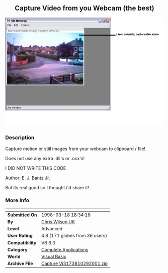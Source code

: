 ﻿<div align="center">

## Capture Video from you Webcam \(the best\)

<img src="PIC20011029841233435.JPG">
</div>

### Description

Capture motion or still images from your webcam to clipboard / file!

Does not use any extra .dll's or .ocx's!

I DID NOT WRITE THIS CODE

Author: E. J. Bantz Jr.

But its real good so I thought i'd share it!
 
### More Info
 


<span>             |<span>
---                |---
**Submitted On**   |1998-03-18 18:34:18
**By**             |[Chris Wilson UK](https://github.com/Planet-Source-Code/PSCIndex/blob/master/ByAuthor/chris-wilson-uk.md)
**Level**          |Advanced
**User Rating**    |4.8 (171 globes from 36 users)
**Compatibility**  |VB 6\.0
**Category**       |[Complete Applications](https://github.com/Planet-Source-Code/PSCIndex/blob/master/ByCategory/complete-applications__1-27.md)
**World**          |[Visual Basic](https://github.com/Planet-Source-Code/PSCIndex/blob/master/ByWorld/visual-basic.md)
**Archive File**   |[Capture Vi3173810292001\.zip](https://github.com/Planet-Source-Code/chris-wilson-uk-capture-video-from-you-webcam-the-best__1-28493/archive/master.zip)








